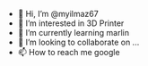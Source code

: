 - 👋 Hi, I’m @myilmaz67
- 👀 I’m interested in 3D Printer
- 🌱 I’m currently learning marlin
- 💞️ I’m looking to collaborate on ...
- 📫 How to reach me google

<!---
myilmaz67/myilmaz67 is a ✨ special ✨ repository because its `README.md` (this file) appears on your GitHub profile.
You can click the Preview link to take a look at your changes.
--->
